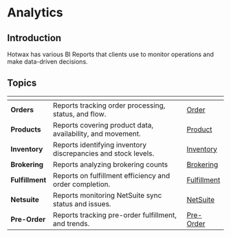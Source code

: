 # Analytics

## Introduction

Hotwax has various BI Reports that clients use to monitor operations and make data-driven decisions.


## Topics

<table data-view="cards">
  <thead>
    <tr>
      <th></th>
      <th></th>
      <th data-hidden data-card-target data-type="content-ref"></th>
    </tr>
  </thead>
  <tbody>
    <tr>
      <td><strong>Orders</strong></td>
      <td>Reports tracking order processing, status, and flow.</td>
      <td><a href="reports/order.md">Order</a></td>
    </tr>
    <tr>
      <td><strong>Products</strong></td>
      <td>Reports covering product data, availability, and movement.</td>
      <td><a href="reports/product.md">Product</a></td>
    </tr>
    <tr>
      <td><strong>Inventory</strong></td>
      <td>Reports identifying inventory discrepancies and stock levels.</td>
      <td><a href="reports/inventory">Inventory</a></td>
    </tr>
    <tr>
      <td><strong>Brokering</strong></td>
      <td>Reports analyzing brokering counts</td>
      <td><a href="reports/brokering.md">Brokering</a></td>
    </tr>
    <tr>
      <td><strong>Fulfillment</strong></td>
      <td>Reports on fulfillment efficiency and order completion.</td>
      <td><a href="report/fulfillment.md">Fulfillment</a></td>
    </tr>
    <tr>
      <td><strong>Netsuite</strong></td>
      <td>Reports monitoring NetSuite sync status and issues.</td>
      <td><a href="report/netsuite.md">NetSuite</a></td>
    </tr>
      <tr>
      <td><strong>Pre-Order</strong></td>
      <td>Reports tracking pre-order fulfillment, and trends.</td>
      <td><a href="report/pre-order.md">Pre-Order</a></td>
    </tr>
  </tbody>
</table>
